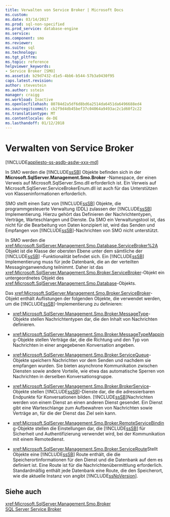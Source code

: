 ```yaml
---
title: Verwalten von Service Broker | Microsoft Docs
ms.custom: 
ms.date: 03/14/2017
ms.prod: sql-non-specified
ms.prod_service: database-engine
ms.service: 
ms.component: smo
ms.reviewer: 
ms.suite: sql
ms.technology: 
ms.tgt_pltfrm: 
ms.topic: reference
helpviewer_keywords:
- Service Broker [SMO]
ms.assetid: b29d7432-d1e5-4bb6-b544-57b3a9430f95
caps.latest.revision: 
author: stevestein
ms.author: sstein
manager: craigg
ms.workload: Inactive
ms.openlocfilehash: 80784d2a5df6d8bd6a2514da6451da6496688ed4
ms.sourcegitcommit: cb2f9d4db45bef37c04064a9493ac2c1d60f2c22
ms.translationtype: MT
ms.contentlocale: de-DE
ms.lasthandoff: 01/12/2018
---
```

# <a name="managing-service-broker"></a>Verwalten von Service Broker
[!INCLUDE[appliesto-ss-asdb-asdw-xxx-md](../../../includes/appliesto-ss-asdb-asdw-xxx-md.md)]

  In SMO werden die [!INCLUDE[ssSB](../../../includes/sssb-md.md)] Objekte befinden sich in der **Microsoft.SqlServer.Management.Smo.Broker** -Namespace, der einen Verweis auf Microsoft.SqlServer.Smo.dll erforderlich ist. Ein Verweis auf Microsoft.SqlServer.ServiceBrokerEnum.dll ist auch für das Unterstützen von Klasseninformationen erforderlich.  
  
 SMO stellt einen Satz von [!INCLUDE[ssSB](../../../includes/sssb-md.md)] Objekte, die programmgesteuerte Verwaltung (DDL) zulassen der [!INCLUDE[ssSB](../../../includes/sssb-md.md)] Implementierung. Hierzu gehört das Definieren der Nachrichtentypen, Verträge, Warteschlangen und Dienste. Da SMO ein Verwaltungstool ist, das nicht für die Bearbeitung von Daten konzipiert ist, wird das Senden und Empfangen von [!INCLUDE[ssSB](../../../includes/sssb-md.md)]-Nachrichten von SMO nicht unterstützt.  
  
 In SMO werden die <xref:Microsoft.SqlServer.Management.Smo.Database.ServiceBroker%2A> Objekt ist die Klasse der obersten Ebene unter dem sämtliche der [!INCLUDE[ssSB](../../../includes/sssb-md.md)] -Funktionalität befindet sich. Ein [!INCLUDE[ssSB](../../../includes/sssb-md.md)] Implementierung muss für jede Datenbank, die an der verteilten Messaginganwendung teilnimmt. Daher ist das <xref:Microsoft.SqlServer.Management.Smo.Broker.ServiceBroker>-Objekt ein untergeordnetes Objekt des <xref:Microsoft.SqlServer.Management.Smo.Database>-Objekts.  
  
 Das <xref:Microsoft.SqlServer.Management.Smo.Broker.ServiceBroker>-Objekt enthält Auflistungen der folgenden Objekte, die verwendet werden, um die [!INCLUDE[ssSB](../../../includes/sssb-md.md)]-Implementierung zu definieren:  
  
-   <xref:Microsoft.SqlServer.Management.Smo.Broker.MessageType>-Objekte stellen Nachrichtentypen dar, die den Inhalt von Nachrichten definieren.  
  
-   <xref:Microsoft.SqlServer.Management.Smo.Broker.MessageTypeMapping>-Objekte stellen Verträge dar, die die Richtung und den Typ von Nachrichten in einer angegebenen Konversation angeben.  
  
-   <xref:Microsoft.SqlServer.Management.Smo.Broker.ServiceQueue>-Objekte speichern Nachrichten vor dem Senden und nachdem sie empfangen wurden. Sie bieten asynchrone Kommunikation zwischen Diensten sowie andere Vorteile, wie etwa das automatische Sperren von Nachrichten in derselben Konversationsgruppe.  
  
-   <xref:Microsoft.SqlServer.Management.Smo.Broker.BrokerService>-Objekte stellen [!INCLUDE[ssSB](../../../includes/sssb-md.md)]-Dienste dar, die die adressierbaren Endpunkte für Konversationen bilden. [!INCLUDE[ssSB](../../../includes/sssb-md.md)]Nachrichten werden von einem Dienst an einen anderen Dienst gesendet. Ein Dienst gibt eine Warteschlange zum Aufbewahren von Nachrichten sowie Verträge an, für die der Dienst das Ziel sein kann.  
  
-   <xref:Microsoft.SqlServer.Management.Smo.Broker.RemoteServiceBinding>-Objekte stellen die Einstellungen dar, die [!INCLUDE[ssSB](../../../includes/sssb-md.md)] für Sicherheit und Authentifizierung verwendet wird, bei der Kommunikation mit einem Remotedienst.  
  
-   <xref:Microsoft.SqlServer.Management.Smo.Broker.ServiceRoute>Stellt Objekte eine [!INCLUDE[ssSB](../../../includes/sssb-md.md)] Route enthält, die die Speicherortinformationen für den Dienst und die Datenbank auf dem es definiert ist. Eine Route ist für die Nachrichtenübermittlung erforderlich. Standardmäßig enthält jede Datenbank eine Route, die den Speicherort, wie die aktuelle Instanz von angibt [!INCLUDE[ssNoVersion](../../../includes/ssnoversion-md.md)].  
  
## <a name="see-also"></a>Siehe auch  
 <xref:Microsoft.SqlServer.Management.Smo.Broker>   
 [SQL Server Service Broker](../../../database-engine/configure-windows/sql-server-service-broker.md)  
  
  
